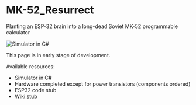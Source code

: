 # MK-52_Resurrect
Planting an ESP-32 brain into a long-dead Soviet MK-52 programmable calculator

![Simulator in C#](https://github.com/myak555/MK-52_Resurrect/blob/main/Images/Simulator_Running.png)

This page is in early stage of development.

Available resources:

* Simulator in C#
* Hardware completed except for power transistors (components ordered)
* ESP32 code stub
* [Wiki stub](https://github.com/myak555/MK-52_Resurrect/wiki)
